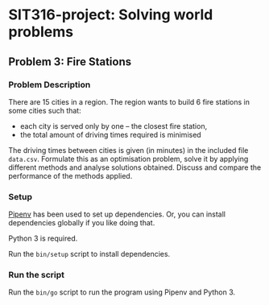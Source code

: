 # SIT316-project: Solving world problems

## Problem 3: Fire Stations

### Problem Description

There are 15 cities in a region. The region wants to build 6 fire stations
in some cities such that:

- each city is served only by one – the closest fire station,
- the total amount of driving times required is minimised

The driving times between cities is given (in minutes) in the included file
`data.csv`. Formulate this as an optimisation problem, solve it by
applying different methods and analyse solutions obtained. Discuss and compare
the performance of the methods applied.

### Setup

[Pipenv](https://pipenv.pypa.io) has been used to set up dependencies. Or, you
can install dependencies globally if you like doing that.

Python 3 is required.

Run the `bin/setup` script to install dependencies.

### Run the script

Run the `bin/go` script to run the program using Pipenv and Python 3.
